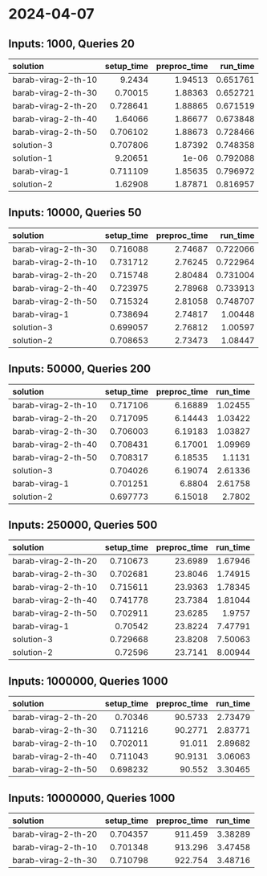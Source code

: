 # 2024-04-07

## Inputs: 1000, Queries 20

| solution            |   setup_time |   preproc_time |   run_time |
|:--------------------|-------------:|---------------:|-----------:|
| barab-virag-2-th-10 |     9.2434   |        1.94513 |   0.651761 |
| barab-virag-2-th-30 |     0.70015  |        1.88363 |   0.652721 |
| barab-virag-2-th-20 |     0.728641 |        1.88865 |   0.671519 |
| barab-virag-2-th-40 |     1.64066  |        1.86677 |   0.673848 |
| barab-virag-2-th-50 |     0.706102 |        1.88673 |   0.728466 |
| solution-3          |     0.707806 |        1.87392 |   0.748358 |
| solution-1          |     9.20651  |        1e-06   |   0.792088 |
| barab-virag-1       |     0.711109 |        1.85635 |   0.796972 |
| solution-2          |     1.62908  |        1.87871 |   0.816957 |

## Inputs: 10000, Queries 50

| solution            |   setup_time |   preproc_time |   run_time |
|:--------------------|-------------:|---------------:|-----------:|
| barab-virag-2-th-30 |     0.716088 |        2.74687 |   0.722066 |
| barab-virag-2-th-10 |     0.731712 |        2.76245 |   0.722964 |
| barab-virag-2-th-20 |     0.715748 |        2.80484 |   0.731004 |
| barab-virag-2-th-40 |     0.723975 |        2.78968 |   0.733913 |
| barab-virag-2-th-50 |     0.715324 |        2.81058 |   0.748707 |
| barab-virag-1       |     0.738694 |        2.74817 |   1.00448  |
| solution-3          |     0.699057 |        2.76812 |   1.00597  |
| solution-2          |     0.708653 |        2.73473 |   1.08447  |

## Inputs: 50000, Queries 200

| solution            |   setup_time |   preproc_time |   run_time |
|:--------------------|-------------:|---------------:|-----------:|
| barab-virag-2-th-10 |     0.717106 |        6.16889 |    1.02455 |
| barab-virag-2-th-20 |     0.717095 |        6.14443 |    1.03422 |
| barab-virag-2-th-30 |     0.706003 |        6.19183 |    1.03827 |
| barab-virag-2-th-40 |     0.708431 |        6.17001 |    1.09969 |
| barab-virag-2-th-50 |     0.708317 |        6.18535 |    1.1131  |
| solution-3          |     0.704026 |        6.19074 |    2.61336 |
| barab-virag-1       |     0.701251 |        6.8804  |    2.61758 |
| solution-2          |     0.697773 |        6.15018 |    2.7802  |

## Inputs: 250000, Queries 500

| solution            |   setup_time |   preproc_time |   run_time |
|:--------------------|-------------:|---------------:|-----------:|
| barab-virag-2-th-20 |     0.710673 |        23.6989 |    1.67946 |
| barab-virag-2-th-30 |     0.702681 |        23.8046 |    1.74915 |
| barab-virag-2-th-10 |     0.715611 |        23.9363 |    1.78345 |
| barab-virag-2-th-40 |     0.741778 |        23.7384 |    1.81044 |
| barab-virag-2-th-50 |     0.702911 |        23.6285 |    1.9757  |
| barab-virag-1       |     0.70542  |        23.8224 |    7.47791 |
| solution-3          |     0.729668 |        23.8208 |    7.50063 |
| solution-2          |     0.72596  |        23.7141 |    8.00944 |

## Inputs: 1000000, Queries 1000

| solution            |   setup_time |   preproc_time |   run_time |
|:--------------------|-------------:|---------------:|-----------:|
| barab-virag-2-th-20 |     0.70346  |        90.5733 |    2.73479 |
| barab-virag-2-th-30 |     0.711216 |        90.2771 |    2.83771 |
| barab-virag-2-th-10 |     0.702011 |        91.011  |    2.89682 |
| barab-virag-2-th-40 |     0.711043 |        90.9131 |    3.06063 |
| barab-virag-2-th-50 |     0.698232 |        90.552  |    3.30465 |

## Inputs: 10000000, Queries 1000

| solution            |   setup_time |   preproc_time |   run_time |
|:--------------------|-------------:|---------------:|-----------:|
| barab-virag-2-th-20 |     0.704357 |        911.459 |    3.38289 |
| barab-virag-2-th-10 |     0.701348 |        913.296 |    3.47458 |
| barab-virag-2-th-30 |     0.710798 |        922.754 |    3.48716 |